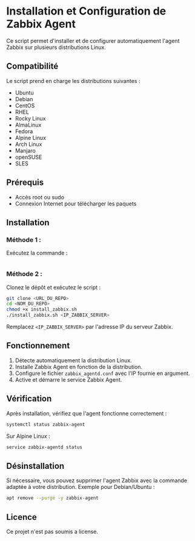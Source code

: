 # Installation et Configuration de Zabbix Agent

Ce script permet d'installer et de configurer automatiquement l'agent Zabbix sur plusieurs distributions Linux.

## Compatibilité
Le script prend en charge les distributions suivantes :
- Ubuntu
- Debian
- CentOS
- RHEL
- Rocky Linux
- AlmaLinux
- Fedora
- Alpine Linux
- Arch Linux
- Manjaro
- openSUSE
- SLES

## Prérequis
- Accès root ou sudo
- Connexion Internet pour télécharger les paquets

## Installation

### Méthode 1 : 

Exécutez la commande : 
```curl -sSL https://raw.githubusercontent.com/AlexKientz67/Zabbix-Linux-AutoInstall/main/install.bash | bash -s <IP_ZABBIX_SERVER>
``` 

### Méthode 2 :

Clonez le dépôt et exécutez le script :

```bash
git clone <URL_DU_REPO>
cd <NOM_DU_REPO>
chmod +x install_zabbix.sh
./install_zabbix.sh <IP_ZABBIX_SERVER>
```

Remplacez `<IP_ZABBIX_SERVER>` par l'adresse IP du serveur Zabbix.

## Fonctionnement
1. Détecte automatiquement la distribution Linux.
2. Installe Zabbix Agent en fonction de la distribution.
3. Configure le fichier `zabbix_agentd.conf` avec l'IP fournie en argument.
4. Active et démarre le service Zabbix Agent.

## Vérification
Après installation, vérifiez que l'agent fonctionne correctement :

```bash
systemctl status zabbix-agent
```

Sur Alpine Linux :
```bash
service zabbix-agentd status
```

## Désinstallation
Si nécessaire, vous pouvez supprimer l'agent Zabbix avec la commande adaptée à votre distribution. Exemple pour Debian/Ubuntu :

```bash
apt remove --purge -y zabbix-agent
```

## Licence
Ce projet n'est pas soumis a license.